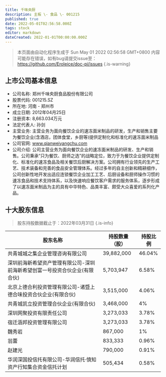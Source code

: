 ```yaml
---
title: 千味央厨
description: 主板 \- 食品 \- 001215
published: true
date: 2022-05-01T02:56:58.000Z
tags: stock
editor: markdown
dateCreated: 2022-01-01T00:00:00.000Z
---
```


> 本页面由自动化程序生成于 Sun May 01 2022 02:56:58 GMT+0800
> 内容可能存在错误，如有bug请提交issue至：https://github.com/Eroleice/doc-pi/issues
{.is-warning}

## 上市公司基本信息
- 公司名称: 郑州千味央厨食品股份有限公司
- 股票代码: 001215.SZ
- 所在地: 河南 - 郑州市
- 成立日期: 2012年04月25日
- 注册资本: 8,663.034万元
- 法定代表人: 孙剑
- 主营业务: 主营业务为面向餐饮企业的速冻面米制品的研发，生产和销售主要为餐饮企业(含酒店，团体食堂，乡厨等)提供定制化和标准化的速冻面米制品
- 公司官网: www.qianweiyangchu.com
- 公司介绍: 公司主营业务为面向餐饮企业的速冻面米制品的研发、生产和销售。公司秉承“只为餐饮、厨师之选”的战略定位，致力于为餐饮企业提供定制化、标准化的速冻食品及相关餐饮后厨解决方案。公司拥有行业领先的生产工艺、技术装备和完善的食品安全管理体系。经过多年的自主创新和精耕细作，公司创新性地开发出适应连锁餐饮企业加工工艺、后厨设备和厨师操作习惯的速冻食品和技术支持体系，以及快速响应餐饮客户需求的服务体系，逐步形成了以速冻面米制品为主的具有中华特色、品类丰富、颇受大众喜爱的系列化产品。


## 十大股东信息
> 股东持股数据截止于：2022年03月31日
{.is-info}

| 股东名称 | 持股数量（股） | 持股比例 |
| --- | --- | --- |
| 共青城城之集企业管理咨询有限公司 | 39,882,000 | 46.04% |
| 深圳前海新希望资产管理有限公司-深圳前海新希望创富一号投资合伙企业(有限合伙) | 5,703,947 | 6.58% |
| 北京上德合利投资管理有限公司-诸暨上德合味投资合伙企业(有限合伙) | 3,515,000 | 4.06% |
| 共青城凯立投资管理合伙企业(有限合伙) | 3,468,000 | 4% |
| 深圳网聚投资有限责任公司 | 3,273,033 | 3.78% |
| 宿迁涵邦投资管理有限公司 | 3,273,033 | 3.78% |
| 魏秀岩 | 867,000 | 1% |
| 翁蕾 | 833,333 | 0.96% |
| 赵建光 | 790,000 | 0.91% |
| 华润深国投信托有限公司-华润信托·慎知资产行知集合资金信托计划 | 505,434 | 0.58% |




